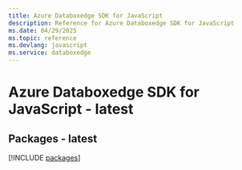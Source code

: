 ```yaml
---
title: Azure Databoxedge SDK for JavaScript
description: Reference for Azure Databoxedge SDK for JavaScript
ms.date: 04/29/2025
ms.topic: reference
ms.devlang: javascript
ms.service: databoxedge
---
```

# Azure Databoxedge SDK for JavaScript - latest
## Packages - latest
[!INCLUDE [packages](databoxedge-index.md)]